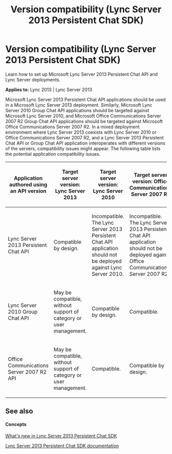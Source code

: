 ﻿---
title: Version compatibility (Lync Server 2013 Persistent Chat SDK)
TOCTitle: Version compatibility
ms:assetid: 35a29ae8-a667-4215-a487-0f530bfc34a8
ms:mtpsurl: https://msdn.microsoft.com/library/Dn465897(v=office.15)
ms:contentKeyID: 57101345
ms.date: 07/24/2014
mtps_version: v=office.15
---

# Version compatibility (Lync Server 2013 Persistent Chat SDK)

Learn how to set up Microsoft Lync Server 2013 Persistent Chat API and Lync Server deployments.


**Applies to:** Lync 2013 | Lync Server 2013

Microsoft Lync Server 2013 Persistent Chat API applications should be used in a Microsoft Lync Server 2013 deployment. Similarly, Microsoft Lync Server 2010 Group Chat API applications should be targeted against Microsoft Lync Server 2010, and Microsoft Office Communications Server 2007 R2 Group Chat API applications should be targeted against Microsoft Office Communications Server 2007 R2. In a mixed deployment environment where Lync Server 2013 coexists with Lync Server 2010 or Office Communications Server 2007 R2, and a Lync Server 2013 Persistent Chat API or Group Chat API application interoperates with different versions of the servers, compatibility issues might appear. The following table lists the potential application compatibility issues.

<table>
<colgroup>
<col style="width: 25%" />
<col style="width: 25%" />
<col style="width: 25%" />
<col style="width: 25%" />
</colgroup>
<thead>
<tr class="header">
<th><p>Application authored using an API version</p></th>
<th><p>Target server version: Lync Server 2013</p></th>
<th><p>Target server version: Lync Server 2010</p></th>
<th><p>Target server version: Office Communications Server 2007 R2</p></th>
</tr>
</thead>
<tbody>
<tr class="odd">
<td><p>Lync Server 2013 Persistent Chat API</p></td>
<td><p>Compatible by design.</p></td>
<td><p>Incompatible. The Lync Server 2013 Persistent Chat API application should not be deployed against Lync Server 2010.</p></td>
<td><p>Incompatible. The Lync Server 2013 Persistent Chat API application should not be deployed against Office Communications Server 2007 R2.</p></td>
</tr>
<tr class="even">
<td><p>Lync Server 2010 Group Chat API</p></td>
<td><p>May be compatible, without support of category or user management.</p></td>
<td><p>Compatible by design.</p></td>
<td><p>Compatible.</p></td>
</tr>
<tr class="odd">
<td><p>Office Communications Server 2007 R2 API</p></td>
<td><p>May be compatible, without support of category or user management.</p></td>
<td><p>Compatible.</p></td>
<td><p>Compatible by design.</p></td>
</tr>
</tbody>
</table>


## See also

#### Concepts

[What's new in Lync Server 2013 Persistent Chat SDK](what-s-new-in-lync-server-2013-persistent-chat-sdk.md)

[Lync Server 2013 Persistent Chat SDK documentation](lync-server-2013-persistent-chat-sdk-documentation.md)

